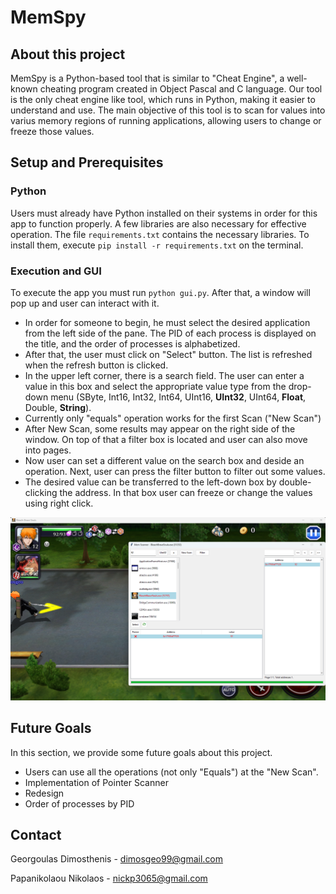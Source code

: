 # MemSpy

## About this project
MemSpy is a Python-based tool that is similar to "Cheat Engine", a well-known cheating program created in Object Pascal and C language. Our tool is the only cheat engine like tool, which runs in Python, making it easier to understand and use. The main objective of this tool is to scan for values into varius memory regions of running applications, allowing users to change or freeze those values.

## Setup and Prerequisites
### Python
Users must already have Python installed on their systems in order for this app to function properly. A few libraries are also necessary for effective operation. The file ```requirements.txt``` contains the necessary libraries. To install them, execute ```pip install -r requirements.txt``` on the terminal. 

### Execution and GUI
To execute the app you must run ```python gui.py```. After that, a window will pop up and user can interact with it.

* In order for someone to begin, he must select the desired application from the left side of the pane. The PID of each process is displayed on the title, and the order of processes is alphabetized.
* After that, the user must click on "Select" button. The list is refreshed when the refresh button is clicked.
* In the upper left corner, there is a search field. The user can enter a value in this box and select the appropriate value type from the drop-down menu (SByte, Int16, Int32, Int64, UInt16, **UInt32**, UInt64, **Float**, Double, **String**).
* Currently only "equals" operation works for the first Scan ("New Scan")
* After New Scan, some results may appear on the right side of the window. On top of that a filter box is located and user can also move into pages.
* Now user can set a different value on the search box and deside an operation. Next, user can press the filter button to filter out some values.
* The desired value can be transferred to the left-down box by double-clicking the address. In that box user can freeze or change the values using right click.

![GUI](assets/imgs/GUI.png)

## Future Goals
In this section, we provide some future goals about this project.
* Users can use all the operations (not only "Equals") at the "New Scan".
* Implementation of Pointer Scanner
* Redesign
* Order of processes by PID

## Contact
Georgoulas Dimosthenis - dimosgeo99@gmail.com

Papanikolaou Nikolaos - nickp3065@gmail.com
